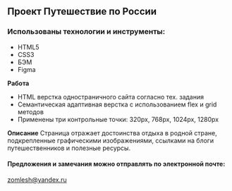 ## Проект Путешествие по России

### Использованы технологии и инструменты:
* HTML5
* CSS3
* БЭМ
* Figma

**Работа**
* HTML верстка одностраничного сайта согласно тех. задания
* Семантическая адаптивная верстка с использованием flex и grid методов
* Применены три контрольные точки: 320px, 768px, 1024px, 1280px

**Описание**
Страница отражает достоинства отдыха в родной стране, подкрепленные графическими изображениями, ссылками на блоги путешественников и полезные ресурсы.

#### Предложения и замечания можно отправлять по электронной почте:
zomlesh@yandex.ru

